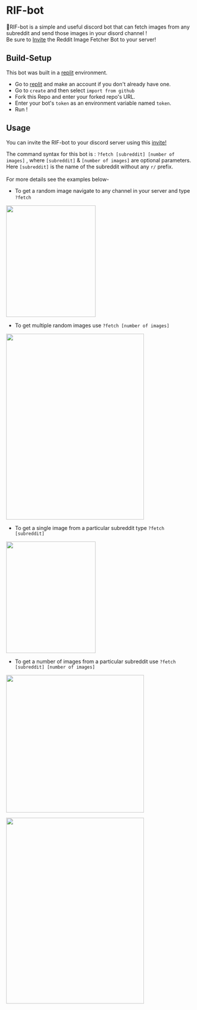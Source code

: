 # RIF-bot
🤖RIF-bot is a simple and useful discord bot that can fetch images from any subreddit and send those images in your disord channel !<br>
Be sure to [Invite](https://discord.com/api/oauth2/authorize?client_id=1008103587374710854&permissions=412317178880&scope=bot) the Reddit Image Fetcher Bot to your server!

## Build-Setup

This bot was built in a [replit](https://replit.com) environment.
- Go to [replit](https://replit.com) and make an account if you don't already have one.
- Go to `create` and then select `import from github`
- Fork this Repo and enter your forked repo's URL.
- Enter your bot's `token` as an environment variable named `token`.
- Run ! 

## Usage
You can invite the RIF-bot to your discord server using this [invite!](https://discord.com/api/oauth2/authorize?client_id=1008103587374710854&permissions=412317178880&scope=bot)

The command syntax for this bot is : `?fetch [subreddit] [number of images]` , where `[subreddit]` & `[number of images]` are optional parameters. Here `[subreddit]` is the name of the subreddit without any `r/` prefix.<br><br> For more details see the examples below-

- To get a random image navigate to any channel in your server and type  `?fetch`<br>

<p >
  <img  height="300" width="240" src="https://user-images.githubusercontent.com/94956831/184550939-be81b5c5-fbc1-49d4-a864-9cfe7c132cd3.png" />
</p>

- To get multiple random images use `?fetch [number of images]`<br>

<p >
  <img  height="500" width="370" src="https://user-images.githubusercontent.com/94956831/184551055-b3b03c30-0d5b-4d8d-af4b-5dbd8a6eaf24.png" />
</p>

- To get a single image from a particular subreddit type `?fetch [subreddit]`<br>

<p >
  <img height="300" width="240" src="https://user-images.githubusercontent.com/94956831/184550973-1e63e0b1-610d-4807-b804-0d2b9bd887f6.png" />
</p>

- To get a number of images from a particular subreddit use `?fetch [subreddit] [number of images]`<br>

<p>
  <img width="370" display=block src="https://user-images.githubusercontent.com/94956831/184551425-8b2b53b5-9bc4-4e28-bf8d-63e3e96d37e4.png" />
  </p>
<p>
  <img height="500" width="370" src="https://user-images.githubusercontent.com/94956831/184551016-285ffa96-dfc8-4224-b6bf-77fcaf06efef.png" />
</p>

